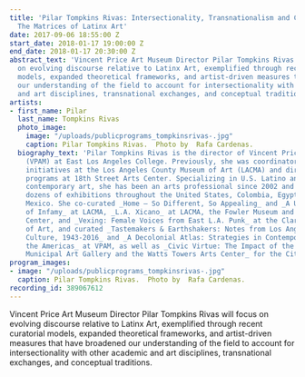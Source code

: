 ```yaml
---
title: 'Pilar Tompkins Rivas: Intersectionality, Transnationalism and Conceptualism:
  The Matrices of Latinx Art'
date: 2017-09-06 18:55:00 Z
start_date: 2018-01-17 19:00:00 Z
end_date: 2018-01-17 20:30:00 Z
abstract_text: 'Vincent Price Art Museum Director Pilar Tompkins Rivas will focus
  on evolving discourse relative to Latinx Art, exemplified through recent curatorial
  models, expanded theoretical frameworks, and artist-driven measures that have broadened
  our understanding of the field to account for intersectionality with other academic
  and art disciplines, transnational exchanges, and conceptual traditions. '
artists:
- first_name: Pilar
  last_name: Tompkins Rivas
  photo_image:
    image: "/uploads/publicprograms_tompkinsrivas-.jpg"
    caption: Pilar Tompkins Rivas.  Photo by  Rafa Cardenas.
  biography_text: 'Pilar Tompkins Rivas is the director of Vincent Price Art Museum
    (VPAM) at East Los Angeles College. Previously, she was coordinator of curatorial
    initiatives at the Los Angeles County Museum of Art (LACMA) and director of residency
    programs at 18th Street Arts Center. Specializing in U.S. Latino and Latin American
    contemporary art, she has been an arts professional since 2002 and has organized
    dozens of exhibitions throughout the United States, Colombia, Egypt, France, and
    Mexico. She co-curated _Home – So Different, So Appealing_ and _A Universal History
    of Infamy_ at LACMA, _L.A. Xicano_ at LACMA, the Fowler Museum and the Autry National
    Center, and _Vexing: Female Voices from East L.A. Punk_ at the Claremont Museum
    of Art, and curated _Tastemakers & Earthshakers: Notes from Los Angeles Youth
    Culture, 1943-2016_ and _A Decolonial Atlas: Strategies in Contemporary Art of
    the Americas_ at VPAM, as well as _Civic Virtue: The Impact of the Los Angeles
    Municipal Art Gallery and the Watts Towers Arts Center_ for the City of Los Angeles.'
program_images:
- image: "/uploads/publicprograms_tompkinsrivas-.jpg"
  caption: Pilar Tompkins Rivas.  Photo by  Rafa Cardenas.
recording_id: 389067612
---
```


Vincent Price Art Museum Director Pilar Tompkins Rivas will focus on evolving discourse relative to Latinx Art, exemplified through recent curatorial models, expanded theoretical frameworks, and artist-driven measures that have broadened our understanding of the field to account for intersectionality with other academic and art disciplines, transnational exchanges, and conceptual traditions. 